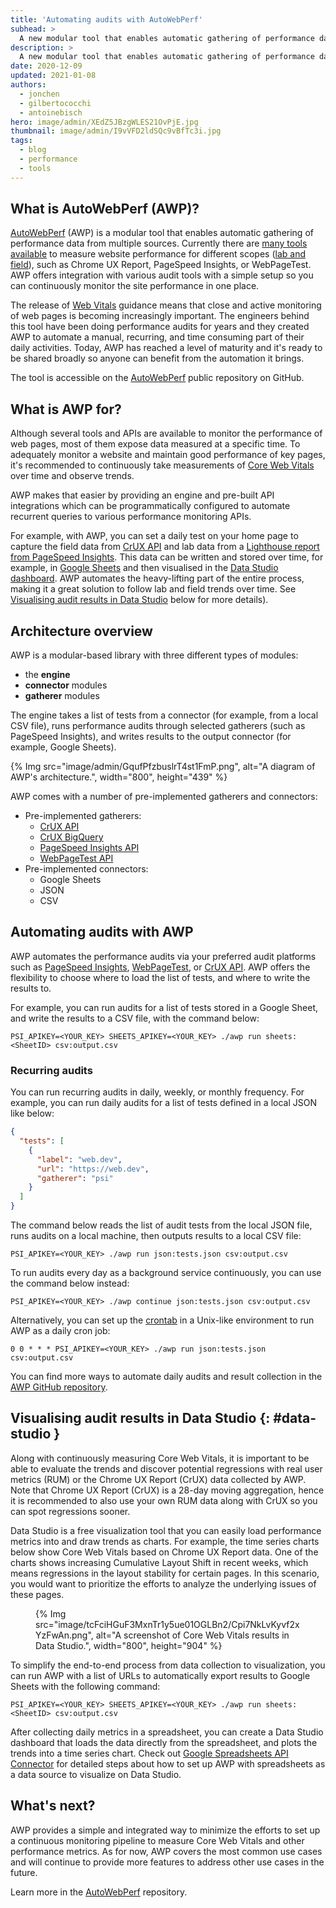 ```yaml
---
title: 'Automating audits with AutoWebPerf'
subhead: >
  A new modular tool that enables automatic gathering of performance data from multiple sources.
description: >
  A new modular tool that enables automatic gathering of performance data from multiple sources.
date: 2020-12-09
updated: 2021-01-08
authors:
  - jonchen
  - gilbertococchi
  - antoinebisch
hero: image/admin/XEdZ5JBzgWLES21OvPjE.jpg
thumbnail: image/admin/I9vVFD2ldSQc9vBfTc3i.jpg
tags:
  - blog
  - performance
  - tools
---
```


## What is AutoWebPerf (AWP)?

[AutoWebPerf](https://github.com/GoogleChromeLabs/AutoWebPerf) (AWP) is a
modular tool that enables automatic gathering of performance data from multiple
sources. Currently there are [many tools
available](/vitals-tools/) to measure website performance for
different scopes ([lab and
field](/how-to-measure-speed/#lab-data-vs-field-data)), such as
Chrome UX Report, PageSpeed Insights, or WebPageTest. AWP offers integration
with various audit tools with a simple setup so you can continuously monitor the
site performance in one place.

The release of [Web Vitals](/vitals/) guidance means that close
and active monitoring of web pages is becoming increasingly important. The
engineers behind this tool have been doing performance audits for years and they
created AWP to automate a manual, recurring, and time consuming part of their
daily activities. Today, AWP has reached a level of maturity and it's ready to
be shared broadly so anyone can benefit from the automation it brings.

The tool is accessible on the
[AutoWebPerf](https://github.com/GoogleChromeLabs/AutoWebPerf) public repository
on GitHub.

## What is AWP for?

Although several tools and APIs are available to monitor the performance of web
pages, most of them expose data measured at a specific time. To adequately
monitor a website and maintain good performance of key pages, it's recommended
to continuously take measurements of [Core Web
Vitals](/vitals/#core-web-vitals) over time and observe trends.

AWP makes that easier by providing an engine and pre-built API integrations
which can be programmatically configured to automate recurrent queries to
various performance monitoring APIs.

For example, with AWP, you can set a daily test on your home page to capture the
field data from [CrUX API](/chrome-ux-report-api/) and lab data
from a
[Lighthouse report from PageSpeed Insights](https://developers.google.com/speed/pagespeed/insights/).
This data can be written and stored over time, for example, in [Google
Sheets](https://www.google.co.uk/sheets/about/) and then visualised in the
[Data Studio dashboard](https://datastudio.google.com/c/u/0/navigation/reporting).
AWP automates the heavy-lifting part of the entire process, making it a great
solution to follow lab and field trends over time. See [Visualising audit
results in Data Studio](#data-studio) below for more details).

## Architecture overview

AWP is a modular-based library with three different types of modules:

* the **engine**
* **connector** modules
* **gatherer** modules

The engine takes a list of tests from a connector (for example, from a
local CSV file), runs performance audits through selected gatherers (such as
PageSpeed Insights), and writes results to the output connector (for example,
Google Sheets).

{% Img src="image/admin/GqufPfzbuslrT4st1FmP.png", alt="A diagram of AWP's architecture.", width="800", height="439" %}

AWP comes with a number of pre-implemented gatherers and connectors:

* Pre-implemented gatherers:
  * [CrUX API](/chrome-ux-report-api/)
  * [CrUX BigQuery](/chrome-ux-report-bigquery/)
  * [PageSpeed Insights API](https://developers.google.com/speed/docs/insights/v5/get-started)
  * [WebPageTest API](https://www.webpagetest.org/getkey.php)
* Pre-implemented connectors:
  * Google Sheets
  * JSON
  * CSV

## Automating audits with AWP

AWP automates the performance audits via your preferred audit platforms such as
[PageSpeed Insights](https://developers.google.com/speed/pagespeed/insights/),
[WebPageTest](https://webpagetest.org/), or
[CrUX API](https://developers.google.com/web/tools/chrome-user-experience-report/api/reference).
AWP offers the flexibility to choose where to load the list of tests, and where
to write the results to.

For example, you can run audits for a list of tests stored in a Google Sheet,
and write the results to a CSV file, with the command below:

```shell
PSI_APIKEY=<YOUR_KEY> SHEETS_APIKEY=<YOUR_KEY> ./awp run sheets:<SheetID> csv:output.csv
```

### Recurring audits

You can run recurring audits in daily, weekly, or monthly frequency. For
example, you can run daily audits for a list of tests defined in a local JSON
like below:

```json
{
  "tests": [
    {
      "label": "web.dev",
      "url": "https://web.dev",
      "gatherer": "psi"
    }
  ]
}
```

The command below reads the list of audit tests from the local JSON file, runs
audits on a local machine, then outputs results to a local CSV file:

```shell
PSI_APIKEY=<YOUR_KEY> ./awp run json:tests.json csv:output.csv
```

To run audits every day as a background service continuously, you can use the
command below instead:

```shell
PSI_APIKEY=<YOUR_KEY> ./awp continue json:tests.json csv:output.csv
```

Alternatively, you can set up the
[crontab](https://www.geeksforgeeks.org/how-to-setup-cron-jobs-in-ubuntu/) in a
Unix-like environment to run AWP as a daily cron job:

```shell
0 0 * * * PSI_APIKEY=<YOUR_KEY> ./awp run json:tests.json csv:output.csv
```

You can find more ways to automate daily audits and result collection in the
[AWP GitHub repository](https://github.com/GoogleChromeLabs/AutoWebPerf).

## Visualising audit results in Data Studio {: #data-studio }

Along with continuously measuring Core Web Vitals, it is important to be able to
evaluate the trends and discover potential regressions with real user metrics
(RUM) or the Chrome UX Report (CrUX) data collected by AWP. Note that
Chrome UX Report (CrUX) is a 28-day moving aggregation, hence it is recommended
to also use your own RUM data along with CrUX so you can spot regressions
sooner.

Data Studio is a free visualization tool that you can easily load performance
metrics into and draw trends as charts. For example, the time series charts
below show Core Web Vitals based on Chrome UX Report data. One of the charts
shows increasing Cumulative Layout Shift in recent weeks, which means
regressions in the layout stability for certain pages. In this scenario, you
would want to prioritize the efforts to analyze the underlying issues of these
pages.

<figure>
  {% Img src="image/tcFciHGuF3MxnTr1y5ue01OGLBn2/Cpi7NkLvKyvf2xYzFwAn.png", alt="A screenshot of Core Web Vitals results in Data Studio.", width="800", height="904" %}
</figure>

To simplify the end-to-end process from data collection to visualization, you
can run AWP with a list of URLs to automatically export results to Google Sheets
with the following command:

```shell
PSI_APIKEY=<YOUR_KEY> SHEETS_APIKEY=<YOUR_KEY> ./awp run sheets:<SheetID> csv:output.csv
```

After collecting daily metrics in a spreadsheet, you can create a Data Studio
dashboard that loads the data directly from the spreadsheet, and plots the
trends into a time series chart. Check out [Google Spreadsheets API
Connector](https://github.com/GoogleChromeLabs/AutoWebPerf/blob/stable/docs/sheets-connector.md)
for detailed steps about how to set up AWP with spreadsheets as a data source to
visualize on Data Studio.

## What's next?

AWP provides a simple and integrated way to minimize the efforts to set up a
continuous monitoring pipeline to measure Core Web Vitals and other performance
metrics. As for now, AWP covers the most common use cases and will continue to
provide more features to address other use cases in the future.

Learn more in the [AutoWebPerf](https://github.com/GoogleChromeLabs/AutoWebPerf) repository.
